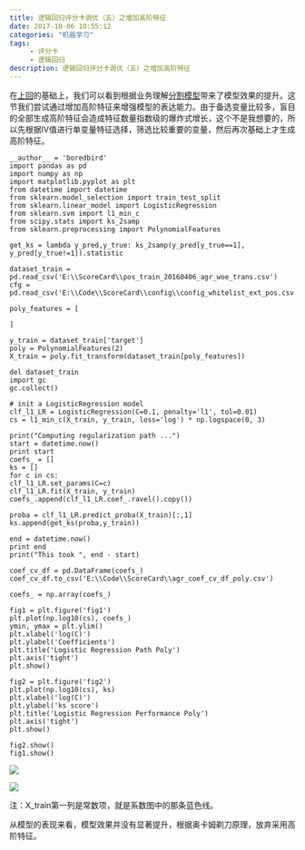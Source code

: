 ```yaml
---
title: 逻辑回归评分卡调优（五）之增加高阶特征
date: 2017-10-06 10:55:12 
categories: "机器学习" 
tags: 
     - 评分卡
     - 逻辑回归
description: 逻辑回归评分卡调优（五）之增加高阶特征
---
```

在[上回](https://boredbird.github.io/2017/10/06/%E9%80%BB%E8%BE%91%E5%9B%9E%E5%BD%92%E8%AF%84%E5%88%86%E5%8D%A1%E8%B0%83%E4%BC%98%EF%BC%88%E5%9B%9B%EF%BC%89%E4%B9%8B%E5%88%86%E5%89%B2%E6%A8%A1%E5%9E%8B/)的基础上，我们可以看到根据业务理解[分割模型](https://boredbird.github.io/2017/10/06/%E9%80%BB%E8%BE%91%E5%9B%9E%E5%BD%92%E8%AF%84%E5%88%86%E5%8D%A1%E8%B0%83%E4%BC%98%EF%BC%88%E5%9B%9B%EF%BC%89%E4%B9%8B%E5%88%86%E5%89%B2%E6%A8%A1%E5%9E%8B/)带来了模型效果的提升。这节我们尝试通过增加高阶特征来增强模型的表达能力。由于备选变量比较多，盲目的全部生成高阶特征会造成特征数量指数级的爆炸式增长，这个不是我想要的，所以先根据IV值进行单变量特征选择，筛选比较重要的变量，然后再次基础上才生成高阶特征。

    __author__ = 'boredbird'
    import pandas as pd
    import numpy as np
    import matplotlib.pyplot as plt
    from datetime import datetime
    from sklearn.model_selection import train_test_split
    from sklearn.linear_model import LogisticRegression
    from sklearn.svm import l1_min_c
    from scipy.stats import ks_2samp
    from sklearn.preprocessing import PolynomialFeatures
    
    get_ks = lambda y_pred,y_true: ks_2samp(y_pred[y_true==1], y_pred[y_true!=1]).statistic
    
    dataset_train = pd.read_csv('E:\\ScoreCard\\pos_train_20160406_agr_woe_trans.csv')
    cfg = pd.read_csv('E:\\Code\\ScoreCard\\config\\config_whitelist_ext_pos.csv')
    
    poly_features = [
	
	]
    
    y_train = dataset_train['target']
    poly = PolynomialFeatures(2)
    X_train = poly.fit_transform(dataset_train[poly_features])
    
    del dataset_train
    import gc
    gc.collect()

    # init a LogisticRegression model
    clf_l1_LR = LogisticRegression(C=0.1, penalty='l1', tol=0.01)
    cs = l1_min_c(X_train, y_train, loss='log') * np.logspace(0, 3)
    
    print("Computing regularization path ...")
    start = datetime.now()
    print start
    coefs_ = []
    ks = []
    for c in cs:
    clf_l1_LR.set_params(C=c)
    clf_l1_LR.fit(X_train, y_train)
    coefs_.append(clf_l1_LR.coef_.ravel().copy())
    
    proba = clf_l1_LR.predict_proba(X_train)[:,1]
    ks.append(get_ks(proba,y_train))
    
    end = datetime.now()
    print end
    print("This took ", end - start)
    
    coef_cv_df = pd.DataFrame(coefs_)
    coef_cv_df.to_csv('E:\\Code\\ScoreCard\\agr_coef_cv_df_poly.csv')
    
    coefs_ = np.array(coefs_)
    
    fig1 = plt.figure('fig1')
    plt.plot(np.log10(cs), coefs_)
    ymin, ymax = plt.ylim()
    plt.xlabel('log(C)')
    plt.ylabel('Coefficients')
    plt.title('Logistic Regression Path Poly')
    plt.axis('tight')
    plt.show()
    
    fig2 = plt.figure('fig2')
    plt.plot(np.log10(cs), ks)
    plt.xlabel('log(C)')
    plt.ylabel('ks score')
    plt.title('Logistic Regression Performance Poly')
    plt.axis('tight')
    plt.show()
    
    fig2.show()
    fig1.show()

![](https://i.imgur.com/t4Z4KC8.png)

![](https://i.imgur.com/7gkS2nc.png)

注：X_train第一列是常数项，就是系数图中的那条蓝色线。

从模型的表现来看，模型效果并没有显著提升，根据奥卡姆剃刀原理，放弃采用高阶特征。